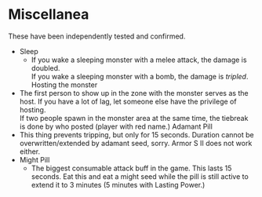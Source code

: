 # Miscellanea


These have been independently tested and confirmed.



* Sleep
    * If you wake a sleeping monster with a melee attack, the damage is doubled. \
 If you wake a sleeping monster with a bomb, the damage is _tripled_. Hosting the monster
* The first person to show up in the zone with the monster serves as the host. If you have a lot of lag, let someone else have the privilege of hosting. \
 If two people spawn in the monster area at the same time, the tiebreak is done by who posted (player with red name.) Adamant Pill
* This thing prevents tripping, but only for 15 seconds. Duration cannot be overwritten/extended by adamant seed, sorry. Armor S II does not work either.
* Might Pill
    * The biggest consumable attack buff in the game. This lasts 15 seconds. Eat this and eat a might seed while the pill is still active to extend it to 3 minutes (5 minutes with Lasting Power.) 

